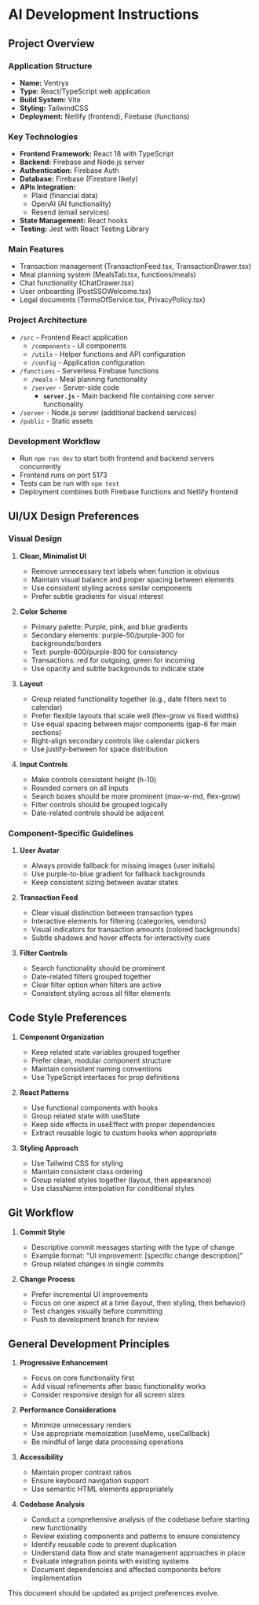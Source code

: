 # AI Development Instructions

## Project Overview

### Application Structure
- **Name:** Ventryx
- **Type:** React/TypeScript web application
- **Build System:** Vite
- **Styling:** TailwindCSS
- **Deployment:** Netlify (frontend), Firebase (functions)

### Key Technologies
- **Frontend Framework:** React 18 with TypeScript
- **Backend:** Firebase and Node.js server
- **Authentication:** Firebase Auth
- **Database:** Firebase (Firestore likely)
- **APIs Integration:** 
  - Plaid (financial data)
  - OpenAI (AI functionality)
  - Resend (email services)
- **State Management:** React hooks
- **Testing:** Jest with React Testing Library

### Main Features
- Transaction management (TransactionFeed.tsx, TransactionDrawer.tsx)
- Meal planning system (MealsTab.tsx, functions/meals)
- Chat functionality (ChatDrawer.tsx)
- User onboarding (PostSSOWelcome.tsx)
- Legal documents (TermsOfService.tsx, PrivacyPolicy.tsx)

### Project Architecture
- `/src` - Frontend React application
  - `/components` - UI components
  - `/utils` - Helper functions and API configuration
  - `/config` - Application configuration
- `/functions` - Serverless Firebase functions
  - `/meals` - Meal planning functionality
  - `/server` - Server-side code
    - **`server.js`** - Main backend file containing core server functionality
- `/server` - Node.js server (additional backend services)
- `/public` - Static assets

### Development Workflow
- Run `npm run dev` to start both frontend and backend servers concurrently
- Frontend runs on port 5173
- Tests can be run with `npm test`
- Deployment combines both Firebase functions and Netlify frontend

## UI/UX Design Preferences

### Visual Design

1. **Clean, Minimalist UI**
   - Remove unnecessary text labels when function is obvious
   - Maintain visual balance and proper spacing between elements
   - Use consistent styling across similar components
   - Prefer subtle gradients for visual interest

2. **Color Scheme**
   - Primary palette: Purple, pink, and blue gradients
   - Secondary elements: purple-50/purple-300 for backgrounds/borders
   - Text: purple-600/purple-800 for consistency
   - Transactions: red for outgoing, green for incoming
   - Use opacity and subtle backgrounds to indicate state

3. **Layout**
   - Group related functionality together (e.g., date filters next to calendar)
   - Prefer flexible layouts that scale well (flex-grow vs fixed widths)
   - Use equal spacing between major components (gap-6 for main sections)
   - Right-align secondary controls like calendar pickers
   - Use justify-between for space distribution

4. **Input Controls**
   - Make controls consistent height (h-10)
   - Rounded corners on all inputs
   - Search boxes should be more prominent (max-w-md, flex-grow)
   - Filter controls should be grouped logically
   - Date-related controls should be adjacent

### Component-Specific Guidelines

1. **User Avatar**
   - Always provide fallback for missing images (user initials)
   - Use purple-to-blue gradient for fallback backgrounds
   - Keep consistent sizing between avatar states

2. **Transaction Feed**
   - Clear visual distinction between transaction types
   - Interactive elements for filtering (categories, vendors)
   - Visual indicators for transaction amounts (colored backgrounds)
   - Subtle shadows and hover effects for interactivity cues

3. **Filter Controls**
   - Search functionality should be prominent
   - Date-related filters grouped together
   - Clear filter option when filters are active
   - Consistent styling across all filter elements

## Code Style Preferences

1. **Component Organization**
   - Keep related state variables grouped together
   - Prefer clean, modular component structure
   - Maintain consistent naming conventions
   - Use TypeScript interfaces for prop definitions

2. **React Patterns**
   - Use functional components with hooks
   - Group related state with useState
   - Keep side effects in useEffect with proper dependencies
   - Extract reusable logic to custom hooks when appropriate

3. **Styling Approach**
   - Use Tailwind CSS for styling
   - Maintain consistent class ordering
   - Group related styles together (layout, then appearance)
   - Use className interpolation for conditional styles

## Git Workflow

1. **Commit Style**
   - Descriptive commit messages starting with the type of change
   - Example format: "UI improvement: [specific change description]"
   - Group related changes in single commits

2. **Change Process**
   - Prefer incremental UI improvements
   - Focus on one aspect at a time (layout, then styling, then behavior)
   - Test changes visually before committing
   - Push to development branch for review

## General Development Principles

1. **Progressive Enhancement**
   - Focus on core functionality first
   - Add visual refinements after basic functionality works
   - Consider responsive design for all screen sizes

2. **Performance Considerations**
   - Minimize unnecessary renders
   - Use appropriate memoization (useMemo, useCallback)
   - Be mindful of large data processing operations

3. **Accessibility**
   - Maintain proper contrast ratios
   - Ensure keyboard navigation support
   - Use semantic HTML elements appropriately

4. **Codebase Analysis**
   - Conduct a comprehensive analysis of the codebase before starting new functionality
   - Review existing components and patterns to ensure consistency
   - Identify reusable code to prevent duplication
   - Understand data flow and state management approaches in place
   - Evaluate integration points with existing systems
   - Document dependencies and affected components before implementation

This document should be updated as project preferences evolve. 